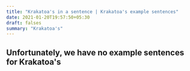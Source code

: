 ```yaml
---
title: "Krakatoa's in a sentence | Krakatoa's example sentences"
date: 2021-01-20T19:57:50+05:30
draft: falses
summary: "Krakatoa's"
---
```

## Unfortunately, we have no example sentences for Krakatoa's                 
